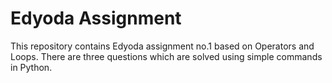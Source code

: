# Edyoda Assignment

This repository contains Edyoda assignment no.1 based on Operators and Loops.
There are three questions which are solved using simple commands in Python.

